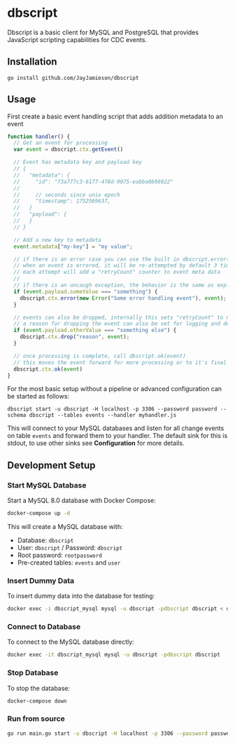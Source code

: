 # dbscript

Dbscript is a basic client for MySQL and PostgreSQL that provides JavaScript scripting capabilities for CDC events.

## Installation

```shell
go install github.com/JayJamieson/dbscript
```

## Usage

First create a basic event handling script that adds addition metadata to an event

```js
function handler() {
  // Get an event for processing
  var event = dbscript.ctx.getEvent()

  // Event has metadata key and payload key
  // {
  //   "metadata": {
  //     "id": "73a777c3-6177-478d-9075-eabba0b96922"
  //
  //     // seconds since unix epoch
  //     "timestamp": 1752569637,
  //   }
  //   "payload": {
  //   }
  // }

  // Add a new key to metadata
  event.metadata["my-key"] = "my value";

  // if there is an error case you can use the built in dbscript.error(error, event)
  // when an event is errored, it will be re-attempted by default 3 times or a configurable amount
  // each attempt will add a "retryCount" counter to event meta data
  //
  // if there is an uncaugh exception, the behavior is the same as explicitly calling dbscript.error(error, event)
  if (event.payload.someValue === "something") {
    dbscript.ctx.error(new Error("Some error handling event"), event);
  }

  // events can also be dropped, internally this sets "retryCount" to max value
  // a reason for dropping the event can also be set for logging and debuggin purposes
  if (event.payload.otherValue === "something else") {
    dbscript.ctx.drop("reason", event);
  }

  // once processing is complete, call dbscript.ok(event)
  // this moves the event forward for more processing or to it's final destination sink
  dbscript.ctx.ok(event)
}
```

For the most basic setup without a pipeline or advanced configuration can be started as follows:

```shell
dbscript start -u dbscript -H localhost -p 3306 --password password --schema dbscript --tables events --handler myhandler.js
```

This will connect to your MySQL databases and listen for all change events on table `events` and forward them to your handler. The default sink for this is stdout, to use other sinks see **Configuration** for more details.

## Development Setup

### Start MySQL Database

Start a MySQL 8.0 database with Docker Compose:

```bash
docker-compose up -d
```

This will create a MySQL database with:

- Database: `dbscript`
- User: `dbscript` / Password: `dbscript`
- Root password: `rootpassword`
- Pre-created tables: `events` and `user`

### Insert Dummy Data

To insert dummy data into the database for testing:

```bash
docker exec -i dbscript_mysql mysql -u dbscript -pdbscript dbscript < docker/mysql/scripts/insert-dummy-data.sql
```

### Connect to Database

To connect to the MySQL database directly:

```bash
docker exec -it dbscript_mysql mysql -u dbscript -pdbscript dbscript
```

### Stop Database

To stop the database:

```bash
docker-compose down
```

### Run from source

```sh
go run main.go start -u dbscript -H localhost -p 3306 --password password --schema dbscript --tables events,user --handler myhandler.js
```

